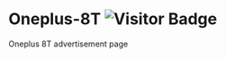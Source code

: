 # Oneplus-8T <img alt="Visitor Badge" src="https://visitor-badge.feriirawann.repl.co?username=cyrusjetson&repo=Oneplus-8T&label=VISITS&style=plastic&color=%23457BFF&contentType=svg">
Oneplus 8T advertisement page
